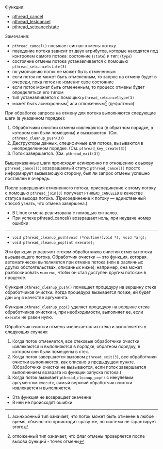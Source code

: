 Функции:
- [pthread_cancel](https://linux.die.net/man/3/pthread_cancel)
- [pthread_testcancel](https://linux.die.net/man/3/pthread_testcancel)
- [pthread_setcancelstate](https://linux.die.net/man/3/pthread_setcancelstate)

Замечания:
- `pthread_cancel()` посылает сигнал отмены потоку
- поведение потока зависит от двух атрибутов, которые находятся под контролем самого потока: состояние (`state`) и тип: (`type`)
- состояние отмены потока устанавливается с помощью  `pthread_setcancelstate(3)`
- по умолчанию поток не может быть отмененным
- если поток не может быть отмененным, то запрос на отмену будет в очереди, пока поток не изменит свое состояние
- если поток может быть отмененным, то процесс отмены будет определяться его типом
- тип устанавливается с помощью  `pthread_setcanceltype(3)`
- может быть асинхронным[^1] или отложенным[^2] (дефолтный)

При обработке запроса на отмену для потока выполняются следующие шаги (в указанном порядке):
1. Обработчики очистки отмены извлекаются (в обратном порядке, в котором они были помещены) и вызываются. (См. `pthread_cleanup_push(3)`)
2. Деструкторы данных, специфичные для потока, вызываются в неопределенном порядке. (См. `pthread_key_create(3)`)
3. Поток завершается. (См. `pthread_exit(3)`)

Вышеуказанные шаги происходят асинхронно по отношению к вызову `pthread_cancel()`; возвращаемый статус `pthread_cancel()` просто информирует вызывающую сторону, был ли запрос отмены успешно поставлен в очередь.

После завершения отмененного потока, присоединение к этому потоку с помощью `pthread_join(3)` получает `PTHREAD_CANCELED` в качестве статуса выхода потока. (Присоединение к потоку — единственный способ узнать, что отмена завершена.)

- В Linux отмена реализована с помощью сигналов. 
- При успехе pthread_cancel() возвращает ноль, при неудаче номер ошибки

---

- `void pthread_cleanup_push(void (*routine)(void *), void *arg);`
- `void pthread_cleanup_pop(int execute);`

Эти функции управляют стеком обработчиков очистки отмены потока вызывающего потока. Обработчик очистки — это функция, которая автоматически выполняется при отмене потока (или в различных других обстоятельствах, описанных ниже); например, она может разблокировать `мьютекс`, чтобы он стал доступен другим потокам
в процессе.

Функция `pthread_cleanup_push()` помещает процедуру на вершину
стека обработчиков очистки. Когда процедура вызывается позже, ей
будет дан `arg` в качестве аргумента.

Функция `pthread_cleanup_pop()` удаляет процедуру на вершине
стека обработчиков очистки и, при необходимости, выполняет ее, если
`execute` не равен нулю.

Обработчик очистки отмены извлекается из стека и выполняется в следующих случаях:
1. Когда поток отменяется, все стековые обработчики очистки извлекаются и выполняются в порядке, обратном порядку, в котором они были помещены в стек.
2. Когда поток завершается вызовом `pthread_exit(3)`, все обработчики очистки выполняются, как описано в предыдущем пункте. (Обработчики очистки не вызываются, если поток завершается выполнением возврата из функции запуска потока.)
3. Когда поток вызывает `pthread_cleanup_pop()` с ненулевым аргументом `execute`, самый верхний обработчик очистки извлекается и выполняется.

- Эта функция не возвращает значение
- В ней не происходят ошибки

[^1]: асинхронный тип означает, что поток может быть отменен в любое время, обычно это происходит сразу же, но система не гарантирует этого
[^2]: отложенный тип означает, что флаг отмены проверяется после вызова функций - точек отмены

